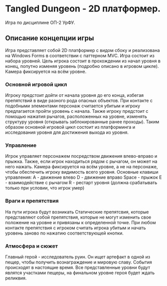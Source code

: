 # Tangled Dungeon - 2D платформер. 
Игра по дисциплине ОП-2 УрФУ.
## Описание концепции игры
Игра представляет собой 2D платформер с видом сбоку и реализована на Windows Forms в соответствии с паттерном MVC. 
Игра состоит из набора уровней. Цель игрока состоит в прохождении из начал уровня в конец, попутно изменяя уровень (подробно описано в игровом цикле). Камера фиксируется на всём уровне. 
### Основной игровой цикл
Игроку предстоит дойти от начала уровня до его конца, избегая препятствий в виде разного рода опасных объектов. При контакте с подобными элементами персонаж считается убитым и игроку предлагается пройти уровень с начала.
Также игроку предстоит с помощью нажатия рычагов, расположенных на уровне, изменять структуру уровня (открывать заблокированные ранее проходы).
Таким образом основной игровой цикл состоит из платформинга и исследования уровня для достижения выхода из уровня.
### Управление
Игрок управляет персонажем посредством движения влево-вправо и прыжка. Также, если игрок находиться рядом с рычагом, он может на него нажать.
Камера фиксируется на всём уровне, а не на персонаже, чтобы обеспечить игроку видимость всего уровня.
Основные клавиши управления:
A - движение влево
D - движение вправо
Space - прыжок
E - взаимодействие с рычагом
R - рестарт уровня (должна срабатывать только при условии, что игрок умер)
### Враги и препятствия
На пути игрока будут возникать Статические препятсвия, которые представляют собой препятствия, которые не могут изменить свое положение на уровне и привязаны к определенной точке.
При любом контакте препятствия с игроком считать игрока убитым и начать уровень заново по нажатию соответствующей кнопки.
### Атмосфера и сюжет
Главный герой - исследователь руин. Он ищет артефакт в одной из пещер, чтобы получить вознаграждение и мировую славу. События происходят в настоящие время.
Все представленные уровни будут являтся участками пещеры, на финальном уровне героя будет ждать реликвия.
